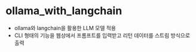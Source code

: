 # ollama_with_langchain

- ollama와 langchain을 활용한 LLM 모델 적용
- CLI 형태의 기능을 웹상에서 프롬프트를 입력받고 리턴 데이터를 스트림 방식으로 출력

